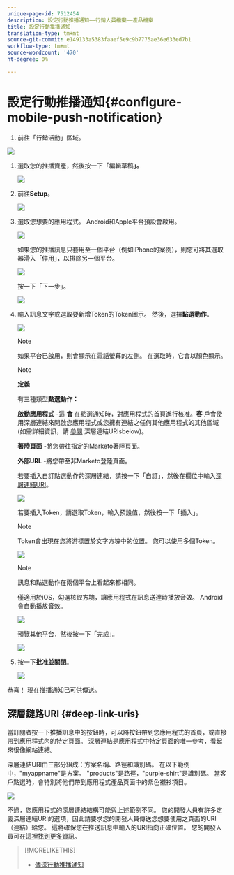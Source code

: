 ```yaml
---
unique-page-id: 7512454
description: 設定行動推播通知——行銷人員檔案——產品檔案
title: 設定行動推播通知
translation-type: tm+mt
source-git-commit: e149133a5383faaef5e9c9b7775ae36e633ed7b1
workflow-type: tm+mt
source-wordcount: '470'
ht-degree: 0%

---
```



# 設定行動推播通知{#configure-mobile-push-notification}

1. 前往「行銷活動」區域。

![](assets/2fbf1ab6-2247-40c8-980d-be56b9d94890.png)

1. 選取您的推播資產，然後按一下「編輯草稿&#x200B;**」。**

   ![](assets/image2016-8-23-16-3a49-3a48.png)

1. 前往&#x200B;**Setup**。

   ![](assets/image2016-8-23-16-3a51-3a56.png)

1. 選取您想要的應用程式。 Android和Apple平台預設會啟用。

   ![](assets/image2016-8-23-16-3a53-3a33.png)

   如果您的推播訊息只套用至一個平台（例如iPhone的案例），則您可將其選取器滑入「停用」，以排除另一個平台。

   ![](assets/image2016-8-23-16-3a41-3a48.png)

   按一下「下一步」。

   ![](assets/image2016-8-23-16-3a43-3a28.png)

1. 輸入訊息文字或選取要新增Token的Token圖示。 然後，選擇&#x200B;**點選動作**。

   ![](assets/image2015-9-14-16-3a7-3a43.png)

   >[!NOTE]
   >
   >如果平台已啟用，則會顯示在電話螢幕的左側。 在選取時，它會以顏色顯示。

   >[!NOTE]
   >
   >**定義**
   >
   >
   >有三種類型**點選動作：**
   >
   >
   >**啟動應用程式** -這 **會** 在點選通知時，對應用程式的首頁進行核准。**客** 戶會使用深層連結來開啟您應用程式或您擁有連結之任何其他應用程式的其他區域(如需詳細資訊，請 [參閱](#Deeplink) 深層連結URIsbelow)。
   >
   >
   >**著陸頁面** -將您帶往指定的Marketo著陸頁面。
   >
   >
   >**外部URL** -將您帶至非Marketo登陸頁面。

   若要插入自訂點選動作的深層連結，請按一下「自訂」，然後在欄位中輸入[深層連結URI](#Deeplink)。

   ![](assets/image2016-7-28-16-3a19-3a13.png)

   若要插入Token，請選取Token，輸入預設值，然後按一下「插入」。

   >[!NOTE]
   >
   >Token會出現在您將游標置於文字方塊中的位置。 您可以使用多個Token。

   ![](assets/image2015-8-10-14-3a48-3a52.png)

   >[!NOTE]
   >
   >訊息和點選動作在兩個平台上看起來都相同。

   僅適用於iOS，勾選核取方塊，讓應用程式在訊息送達時播放音效。 Android會自動播放音效。

   ![](assets/ios-tap-and-notification-hand.png)

   預覽其他平台，然後按一下「完成」。

   ![](assets/image2015-9-14-16-3a12-3a34.png)

1. 按一下&#x200B;**批准並關閉**。

   ![](assets/323dda12-0543-4558-8562-563eed5fa0e0.png)

恭喜！ 現在推播通知已可供傳送。

## 深層鏈路URI {#deep-link-uris}

當訂閱者按一下推播訊息中的按鈕時，可以將按鈕帶到您應用程式的首頁，或直接帶到應用程式內的特定頁面。 深層連結是應用程式中特定頁面的唯一參考，看起來很像網站連結。

深層連結URI由三部分組成：方案名稱、路徑和識別碼。 在以下範例中，&quot;myappname&quot;是方案。 &quot;products&quot;是路徑，&quot;purple-shirt&quot;是識別碼。 當客戶點選時，會特別將他們帶到應用程式產品頁面中的紫色襯衫項目。

![](assets/image2016-7-29-12-3a49-3a1.png)

不過，您應用程式的深層連結結構可能與上述範例不同。 您的開發人員有許多定義深層連結URI的選項，因此請要求您的開發人員傳送您想要使用之頁面的URI（連結）給您。 這將確保您在推送訊息中輸入的URI指向正確位置。 您的開發人員可在[這裡找到更多資訊](http://developers.marketo.com/mobile/enabling-deep-links-in-your-app/)。

>[!MORELIKETHIS]
>
>* [傳送行動推播通知](send-a-mobile-push-notification.md)

>



